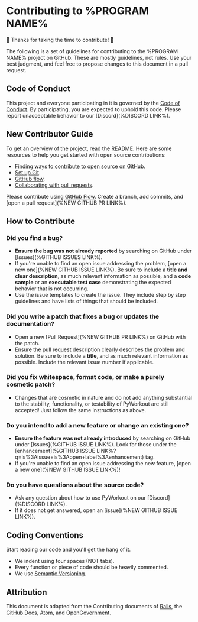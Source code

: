 # Contributing to %PROGRAM NAME%

🎉 Thanks for taking the time to contribute! 🎉

The following is a set of guidelines for contributing to the %PROGRAM NAME% project on GitHub. These are mostly guidelines, not rules. Use your best judgment, and feel free to propose changes to this document in a pull request.

## Code of Conduct

This project and everyone participating in it is governed by the [Code of Conduct](CODE_OF_CONDUCT.md). By participating, you are expected to uphold this code. Please report unacceptable behavior to our [Discord](%DISCORD LINK%).

## New Contributor Guide

To get an overview of the project, read the [README](README.md). Here are some resources to help you get started with open source contributions:

- [Finding ways to contribute to open source on GitHub](https://docs.github.com/en/get-started/exploring-projects-on-github/finding-ways-to-contribute-to-open-source-on-github).
- [Set up Git](https://docs.github.com/en/get-started/quickstart/set-up-git).
- [GitHub flow](https://docs.github.com/en/get-started/quickstart/github-flow).
- [Collaborating with pull requests](https://docs.github.com/en/github/collaborating-with-pull-requests).

Please contribute using [GitHub Flow](https://guides.github.com/introduction/flow). Create a branch, add commits, and [open a pull request](%NEW GITHUB PR LINK%).

## How to Contribute

### Did you find a bug?

- **Ensure the bug was not already reported** by searching on GitHub under [Issues](%GITHUB ISSUES LINK%).
- If you're unable to find an open issue addressing the problem, [open a new one](%NEW GITHUB ISSUE LINK%). Be sure to include a **title and clear description**, as much relevant information as possible, and a **code sample** or an **executable test case** demonstrating the expected behavior that is not occurring.
- Use the issue templates to create the issue. They include step by step guidelines and have lists of things that should be included.

### Did you write a patch that fixes a bug or updates the documentation?

- Open a new [Pull Request](%NEW GITHUB PR LINK%) on GitHub with the patch.
- Ensure the pull request description clearly describes the problem and solution. Be sure to include a **title**, and as much relevant information as possible. Include the relevant issue number if applicable.

### Did you fix whitespace, format code, or make a purely cosmetic patch?

- Changes that are cosmetic in nature and do not add anything substantial to the stability, functionality, or testability of PyWorkout are still accepted! Just follow the same instructions as above.

### Do you intend to add a new feature or change an existing one?

- **Ensure the feature was not already introduced** by searching on GitHub under [Issues](%GITHUB ISSUE LINK%). Look for those under the [enhancement](%GITHUB ISSUE LINK%?q=is%3Aissue+is%3Aopen+label%3Aenhancement) tag.
- If you're unable to find an open issue addressing the new feature, [open a new one](%NEW GITHUB ISSUE LINK%)!

### Do you have questions about the source code?

- Ask any question about how to use PyWorkout on our [Discord](%DISCORD LINK%).
- If it does not get answered, open an [issue](%NEW GITHUB ISSUE LINK%).  

## Coding Conventions

Start reading our code and you'll get the hang of it.

- We indent using four spaces (NOT tabs).
- Every function or piece of code should be heavily commented.
- We use [Semantic Versioning](https://semver.org/).

## Attribution

This document is adapted from the Contributing documents of [Rails](https://github.com/rails/rails/blob/main/CONTRIBUTING.md), the [GitHub Docs](https://github.com/github/docs/blob/main/CONTRIBUTING.md), [Atom](https://github.com/atom/atom/blob/master/CONTRIBUTING.md), and [OpenGovernment](https://github.com/opengovernment/opengovernment/blob/master/CONTRIBUTING.md?plain=1).  

